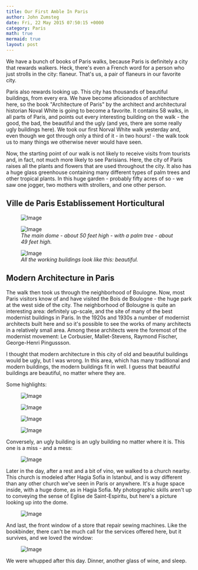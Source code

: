 ```yaml
---
title: Our First Amble In Paris
author: John Zumsteg
date: Fri, 22 May 2015 07:50:15 +0000
category: Paris
math: true
mermaid: true
layout: post
---
```

We have a bunch of books of Paris walks, because Paris is definitely a city that rewards walkers. Heck, there's even a French word for a person who just strolls in the city: flaneur. That's us, a pair of flaneurs in our favorite city.

Paris also rewards looking up. This city has thousands of beautiful buildings, from every era. We have become aficionados of architecture here, so the book "Architecture of Paris" by the architect and architectural historian Noval White is going to become a favorite. It contains 58 walks, in all parts of Paris, and points out every interesting building on the walk - the good, the bad, the beautiful and the ugly (and yes, there are some really ugly buildings here). We took our first Norval White walk yesterday and, even though we got through only a third of it - in two hours! - the walk took us to many things we otherwise never would have seen.

Now, the starting point of our walk is not likely to receive visits from tourists and, in fact, not much more likely to see Parisians. Here, the city of Paris raises all the plants and flowers that are used throughout the city. It also has a huge glass greenhouse containing many different types of palm trees and other tropical plants. In this huge garden - probably fifty acres of so - we saw one jogger, two mothers with strollers, and one other person.
<h2>Ville de Paris Establissement Horticultural</h2>
<figure>
	<img src="{{"/assets/images/2015/05/DSC047151.jpg" | prepend: site.baseurl | prepend: site.url }}" alt="Image" />
	<figcaption></figcaption>
</figure>



<figure>
	<img src="{{"/assets/images/2015/05/DSC04728.jpg" | prepend: site.baseurl | prepend: site.url }}" alt="Image" />
	<figcaption><em>The main dome - about 50 feet high - with a palm tree - about 49 feet high.</em></figcaption>
</figure>



<figure>
	<img src="{{"/assets/images/2015/05/DSC04742.jpg" | prepend: site.baseurl | prepend: site.url }}" alt="Image" />
	<figcaption><em>All the working buildings look like this: beautiful.</em></figcaption>
</figure>


<h2>Modern Architecture in Paris</h2>
The walk then took us through the neighborhood of Boulogne. Now, most Paris visitors know of and have visited the Bois de Boulogne - the huge park at the west side of the city. The neighborhood of Bolougne is quite an interesting area: definitely up-scale, and the site of many of the best modernist buildings in Paris. In the 1920s and 1930s a number of modernist architects built here and so it's possible to see the works of many architects in a relatively small area. Among these architects were the foremost of the modernist movement: Le Corbusier, Mallet-Stevens, Raymond Fischer, George-Henri Pingussson.

I thought that modern architecture in this city of old and beautiful buildings would be ugly, but I was wrong. In this area, which has many traditional and modern buildings, the modern buildings fit in well. I guess that beautiful buildings are beautiful, no matter where they are.

Some highlights:
<figure>
	<img src="{{"/assets/images/2015/05/DSC04767.jpg" | prepend: site.baseurl | prepend: site.url }}" alt="Image" />
	<figcaption></figcaption>
</figure>



<figure>
	<img src="{{"/assets/images/2015/05/DSC04760.jpg" | prepend: site.baseurl | prepend: site.url }}" alt="Image" />
	<figcaption></figcaption>
</figure>



<figure>
	<img src="{{"/assets/images/2015/05/DSC04758.jpg" | prepend: site.baseurl | prepend: site.url }}" alt="Image" />
	<figcaption></figcaption>
</figure>



<figure>
	<img src="{{"/assets/images/2015/05/DSC04751.jpg" | prepend: site.baseurl | prepend: site.url }}" alt="Image" />
	<figcaption></figcaption>
</figure>


Conversely, an ugly building is an ugly building no matter where it is. This one is a miss - and a mess:
<figure>
	<img src="{{"/assets/images/2015/05/DSC04756.jpg" | prepend: site.baseurl | prepend: site.url }}" alt="Image" />
	<figcaption></figcaption>
</figure>

Later in the day, after a rest and a bit of vino, we walked to a church nearby. This church is modeled after Hagia Sofia in Istanbul, and is way different than any other church we've seen in Paris or anywhere. It's a huge space inside, with a huge dome, as in Hagia Sofia. My photographic skills aren't up to conveying the sense of Eglise de Saint-Espiritu, but here's a picture looking up into the dome.

<figure>
	<img src="{{"/assets/images/2015/05/DSC04775.jpg" | prepend: site.baseurl | prepend: site.url }}" alt="Image" />
	<figcaption></figcaption>
</figure>

And last, the front window of a store that repair sewing machines. Like the bookbinder, there can't be much call for the services offered here, but it survives, and we loved the window:

<figure>
	<img src="{{"/assets/images/2015/05/DSC04778.jpg" | prepend: site.baseurl | prepend: site.url }}" alt="Image" />
	<figcaption></figcaption>
</figure>

We were whupped after this day. Dinner, another glass of wine, and sleep.

&nbsp;

&nbsp;

&nbsp;
